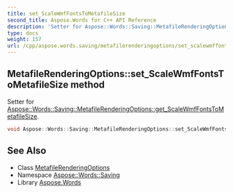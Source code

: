```yaml
---
title: set_ScaleWmfFontsToMetafileSize
second_title: Aspose.Words for C++ API Reference
description: 'Setter for Aspose::Words::Saving::MetafileRenderingOptions::get_ScaleWmfFontsToMetafileSize.'
type: docs
weight: 157
url: /cpp/aspose.words.saving/metafilerenderingoptions/set_scalewmffontstometafilesize/
---
```

## MetafileRenderingOptions::set_ScaleWmfFontsToMetafileSize method


Setter for [Aspose::Words::Saving::MetafileRenderingOptions::get_ScaleWmfFontsToMetafileSize](../get_scalewmffontstometafilesize/).

```cpp
void Aspose::Words::Saving::MetafileRenderingOptions::set_ScaleWmfFontsToMetafileSize(bool value)
```

## See Also

* Class [MetafileRenderingOptions](../)
* Namespace [Aspose::Words::Saving](../../)
* Library [Aspose.Words](../../../)
